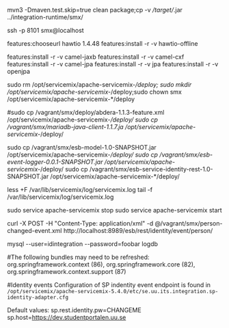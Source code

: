 mvn3 -Dmaven.test.skip=true clean package;cp -v */target/*.jar ../integration-runtime/smx/

ssh -p 8101 smx@localhost

features:chooseurl hawtio 1.4.48
features:install -r -v hawtio-offline

features:install -r -v camel-jaxb
features:install -r -v camel-cxf
features:install -r -v camel-jpa
features:install -r -v jpa
features:install -r -v openjpa


sudo rm /opt/servicemix/apache-servicemix-*/deploy; sudo mkdir /opt/servicemix/apache-servicemix-*/deploy;sudo chown smx /opt/servicemix/apache-servicemix-*/deploy

#sudo cp /vagrant/smx/deploy/abdera-1.1.3-feature.xml /opt/servicemix/apache-servicemix-*/deploy/
sudo cp /vagrant/smx/mariadb-java-client-1.1.7.ja /opt/servicemix/apache-servicemix-*/deploy/

sudo cp /vagrant/smx/esb-model-1.0-SNAPSHOT.jar /opt/servicemix/apache-servicemix-*/deploy/
sudo cp /vagrant/smx/esb-event-logger-0.0.1-SNAPSHOT.jar /opt/servicemix/apache-servicemix-*/deploy/
sudo cp /vagrant/smx/esb-service-identity-rest-1.0-SNAPSHOT.jar /opt/servicemix/apache-servicemix-*/deploy/

less +F /var/lib/servicemix/log/servicemix.log
tail -f /var/lib/servicemix/log/servicemix.log

sudo service apache-servicemix stop
sudo service apache-servicemix start

curl -X POST -H "Content-Type: application/xml" -d @/vagrant/smx/person-changed-event.xml http://localhost:8989/esb/rest/identity/event/person/

mysql --user=idintegration --password=foobar logdb


#The following bundles may need to be refreshed: org.springframework.context (86), org.springframework.core (82), org.springframework.context.support (87)

#Identity events
Configuration of SP indentity event endpoint is found in `/opt/servicemix/apache-servicemix-5.4.0/etc/se.uu.its.integration.sp-identity-adapter.cfg`

Default values:
sp.rest.identity.pw=CHANGEME
sp.host=https://dev.studentportalen.uu.se
